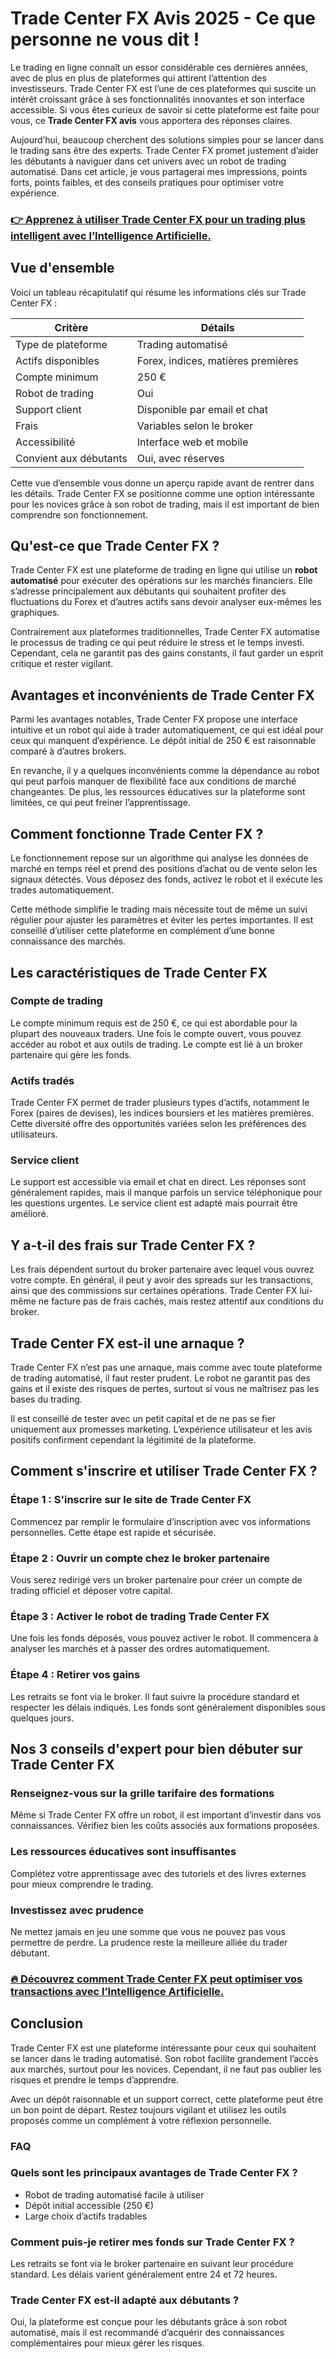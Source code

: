 # Trade Center FX Avis 2025 - Ce que personne ne vous dit !
 

Le trading en ligne connaît un essor considérable ces dernières années, avec de plus en plus de plateformes qui attirent l’attention des investisseurs. Trade Center FX est l’une de ces plateformes qui suscite un intérêt croissant grâce à ses fonctionnalités innovantes et son interface accessible. Si vous êtes curieux de savoir si cette plateforme est faite pour vous, ce **Trade Center FX avis** vous apportera des réponses claires.

Aujourd’hui, beaucoup cherchent des solutions simples pour se lancer dans le trading sans être des experts. Trade Center FX promet justement d’aider les débutants à naviguer dans cet univers avec un robot de trading automatisé. Dans cet article, je vous partagerai mes impressions, points forts, points faibles, et des conseils pratiques pour optimiser votre expérience.

### [👉 Apprenez à utiliser Trade Center FX pour un trading plus intelligent avec l’Intelligence Artificielle.](https://t.co/kJ8AZ5YFoV)
## Vue d'ensemble

Voici un tableau récapitulatif qui résume les informations clés sur Trade Center FX :

| Critère              | Détails                         |
|----------------------|--------------------------------|
| Type de plateforme   | Trading automatisé              |
| Actifs disponibles   | Forex, indices, matières premières |
| Compte minimum       | 250 €                          |
| Robot de trading     | Oui                            |
| Support client       | Disponible par email et chat   |
| Frais                | Variables selon le broker       |
| Accessibilité        | Interface web et mobile        |
| Convient aux débutants | Oui, avec réserves              |

Cette vue d’ensemble vous donne un aperçu rapide avant de rentrer dans les détails. Trade Center FX se positionne comme une option intéressante pour les novices grâce à son robot de trading, mais il est important de bien comprendre son fonctionnement.

## Qu'est-ce que Trade Center FX ?

Trade Center FX est une plateforme de trading en ligne qui utilise un **robot automatisé** pour exécuter des opérations sur les marchés financiers. Elle s’adresse principalement aux débutants qui souhaitent profiter des fluctuations du Forex et d’autres actifs sans devoir analyser eux-mêmes les graphiques.

Contrairement aux plateformes traditionnelles, Trade Center FX automatise le processus de trading ce qui peut réduire le stress et le temps investi. Cependant, cela ne garantit pas des gains constants, il faut garder un esprit critique et rester vigilant.

## Avantages et inconvénients de Trade Center FX

Parmi les avantages notables, Trade Center FX propose une interface intuitive et un robot qui aide à trader automatiquement, ce qui est idéal pour ceux qui manquent d’expérience. Le dépôt initial de 250 € est raisonnable comparé à d’autres brokers.

En revanche, il y a quelques inconvénients comme la dépendance au robot qui peut parfois manquer de flexibilité face aux conditions de marché changeantes. De plus, les ressources éducatives sur la plateforme sont limitées, ce qui peut freiner l’apprentissage.

## Comment fonctionne Trade Center FX ?

Le fonctionnement repose sur un algorithme qui analyse les données de marché en temps réel et prend des positions d’achat ou de vente selon les signaux détectés. Vous déposez des fonds, activez le robot et il exécute les trades automatiquement.

Cette méthode simplifie le trading mais nécessite tout de même un suivi régulier pour ajuster les paramètres et éviter les pertes importantes. Il est conseillé d’utiliser cette plateforme en complément d’une bonne connaissance des marchés.

## Les caractéristiques de Trade Center FX

### Compte de trading

Le compte minimum requis est de 250 €, ce qui est abordable pour la plupart des nouveaux traders. Une fois le compte ouvert, vous pouvez accéder au robot et aux outils de trading. Le compte est lié à un broker partenaire qui gère les fonds.

### Actifs tradés

Trade Center FX permet de trader plusieurs types d’actifs, notamment le Forex (paires de devises), les indices boursiers et les matières premières. Cette diversité offre des opportunités variées selon les préférences des utilisateurs.

### Service client

Le support est accessible via email et chat en direct. Les réponses sont généralement rapides, mais il manque parfois un service téléphonique pour les questions urgentes. Le service client est adapté mais pourrait être amélioré.

## Y a-t-il des frais sur Trade Center FX ?

Les frais dépendent surtout du broker partenaire avec lequel vous ouvrez votre compte. En général, il peut y avoir des spreads sur les transactions, ainsi que des commissions sur certaines opérations. Trade Center FX lui-même ne facture pas de frais cachés, mais restez attentif aux conditions du broker.

## Trade Center FX est-il une arnaque ?

Trade Center FX n’est pas une arnaque, mais comme avec toute plateforme de trading automatisé, il faut rester prudent. Le robot ne garantit pas des gains et il existe des risques de pertes, surtout si vous ne maîtrisez pas les bases du trading.

Il est conseillé de tester avec un petit capital et de ne pas se fier uniquement aux promesses marketing. L’expérience utilisateur et les avis positifs confirment cependant la légitimité de la plateforme.

## Comment s'inscrire et utiliser Trade Center FX ?

### Étape 1 : S'inscrire sur le site de Trade Center FX

Commencez par remplir le formulaire d’inscription avec vos informations personnelles. Cette étape est rapide et sécurisée.

### Étape 2 : Ouvrir un compte chez le broker partenaire

Vous serez redirigé vers un broker partenaire pour créer un compte de trading officiel et déposer votre capital.

### Étape 3 : Activer le robot de trading Trade Center FX

Une fois les fonds déposés, vous pouvez activer le robot. Il commencera à analyser les marchés et à passer des ordres automatiquement.

### Étape 4 : Retirer vos gains

Les retraits se font via le broker. Il faut suivre la procédure standard et respecter les délais indiqués. Les fonds sont généralement disponibles sous quelques jours.

## Nos 3 conseils d'expert pour bien débuter sur Trade Center FX

### Renseignez-vous sur la grille tarifaire des formations

Même si Trade Center FX offre un robot, il est important d’investir dans vos connaissances. Vérifiez bien les coûts associés aux formations proposées.

### Les ressources éducatives sont insuffisantes

Complétez votre apprentissage avec des tutoriels et des livres externes pour mieux comprendre le trading.

### Investissez avec prudence

Ne mettez jamais en jeu une somme que vous ne pouvez pas vous permettre de perdre. La prudence reste la meilleure alliée du trader débutant.

### [🔥 Découvrez comment Trade Center FX peut optimiser vos transactions avec l’Intelligence Artificielle.](https://t.co/kJ8AZ5YFoV)
## Conclusion

Trade Center FX est une plateforme intéressante pour ceux qui souhaitent se lancer dans le trading automatisé. Son robot facilite grandement l’accès aux marchés, surtout pour les novices. Cependant, il ne faut pas oublier les risques et prendre le temps d’apprendre.

Avec un dépôt raisonnable et un support correct, cette plateforme peut être un bon point de départ. Restez toujours vigilant et utilisez les outils proposés comme un complément à votre réflexion personnelle.

### FAQ

### Quels sont les principaux avantages de Trade Center FX ?

- Robot de trading automatisé facile à utiliser  
- Dépôt initial accessible (250 €)  
- Large choix d’actifs tradables  

### Comment puis-je retirer mes fonds sur Trade Center FX ?

Les retraits se font via le broker partenaire en suivant leur procédure standard. Les délais varient généralement entre 24 et 72 heures.

### Trade Center FX est-il adapté aux débutants ?

Oui, la plateforme est conçue pour les débutants grâce à son robot automatisé, mais il est recommandé d’acquérir des connaissances complémentaires pour mieux gérer les risques.